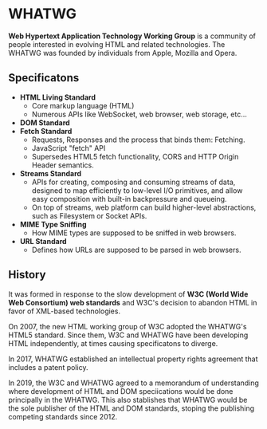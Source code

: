 # WHATWG

__Web Hypertext Application Technology Working Group__ is a community of people interested in evolving HTML and related technologies. The WHATWG was founded by individuals from Apple, Mozilla and Opera.

## Specificatons

* __HTML Living Standard__
  * Core markup language (HTML)
  * Numerous APIs like WebSocket, web browser, web storage, etc...
* __DOM Standard__
* __Fetch Standard__
  * Requests, Responses and the process that binds them: Fetching.
  * JavaScript "fetch" API
  * Supersedes HTML5 fetch functionality, CORS and HTTP Origin Header semantics. 
* __Streams Standard__
  * APIs for creating, composing and consuming streams of data, designed to map efficiently to low-level I/O primitives, and allow easy composition with built-in backpressure and queueing.
  * On top of streams, web platform can build higher-level abstractions, such as Filesystem or Socket APIs.
* __MIME Type Sniffing__
  * How MIME types are supposed to be sniffed in web browsers.
* __URL Standard__
  * Defines how URLs are supposed to be parsed in web browsers.

## History

It was formed in response to the slow development of __W3C (World Wide Web Consortium) web standards__ and W3C's decision to abandon HTML in favor of XML-based technologies.

On 2007, the new HTML working group of W3C adopted the WHATWG's HTML5 standard. Since them, W3C and WHATWG have been developing HTML independently, at times causing specificatons to diverge.

In 2017, WHATWG established an intellectual property rights agreement that includes a patent policy.

In 2019, the W3C and WHATWG agreed to a memorandum of understanding where development of HTML and DOM speciications would be done principally in the WHATWG. This also stablishes that WHATWG would be the sole publisher of the HTML and DOM standards, stoping the publishing competing standards since 2012.


